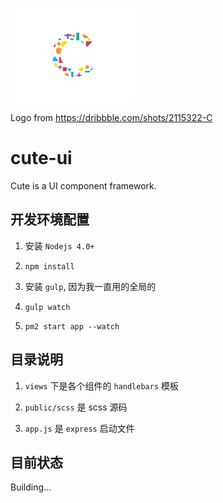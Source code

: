 ![logo](logo.png)  

Logo from https://dribbble.com/shots/2115322-C

# cute-ui
Cute is a UI component framework.

## 开发环境配置

1. 安装 `Nodejs 4.0+`

2. `npm install`

3. 安装 `gulp`, 因为我一直用的全局的

4. `gulp watch`

5. `pm2 start app --watch`

## 目录说明

1. `views` 下是各个组件的 `handlebars` 模板

2. `public/scss` 是 scss 源码

3. `app.js` 是 `express` 启动文件

## 目前状态

Building...